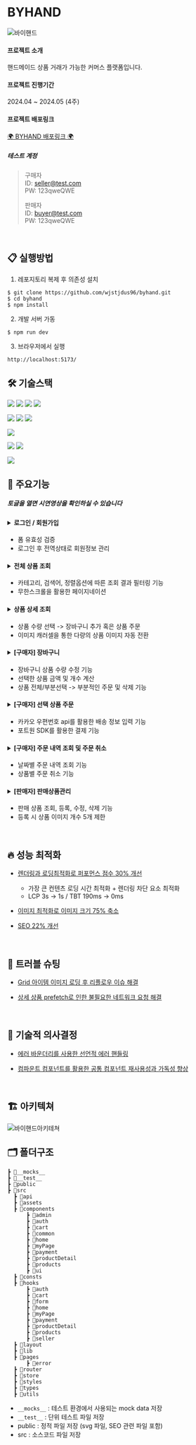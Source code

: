 # BYHAND
![바이핸드](https://github.com/wjstjdus96/byhand/assets/77755620/50bc1609-2987-4cd5-b32d-22c5581c8965)

#### 프로젝트 소개

핸드메이드 상품 거래가 가능한 커머스 플랫폼입니다. 


#### 프로젝트 진행기간

2024.04 ~ 2024.05 (4주)

#### 프로젝트 배포링크
[🌍 BYHAND 배포링크 🌍](https://byhand-wjstjdus96s-projects.vercel.app/)


##### 테스트 계정
> 구매자   
> ID: seller@test.com   
> PW: 123qweQWE
>
> 판매자   
> ID: buyer@test.com   
> PW: 123qweQWE
<br/>

## 📋 실행방법
1. 레포지토리 복제 후 의존성 설치
```
$ git clone https://github.com/wjstjdus96/byhand.git
$ cd byhand
$ npm install
```
2. 개발 서버 가동
```
$ npm run dev
```
3. 브라우저에서 실행
```
http://localhost:5173/
```



## 🛠 기술스택

<img src="https://img.shields.io/badge/TypeScript-3178C6?style=for-the-badge&logo=TypeScript&logoColor=white"> <img src="https://img.shields.io/badge/React-61DAFB?style=for-the-badge&logo=React&logoColor=white"> <img src="https://img.shields.io/badge/Vite-646CFF?style=for-the-badge&logo=vite&logoColor=white"> <img src="https://img.shields.io/badge/Tailwindcss-06B6D4?style=for-the-badge&logo=tailwindcss&logoColor=white">

<img src="https://img.shields.io/badge/Zustand-1E4CC9?style=for-the-badge&logo=React&logoColor=white"> <img src="https://img.shields.io/badge/React Query-FF4154?style=for-the-badge&logo=reactquery&logoColor=white"> <img src="https://img.shields.io/badge/React Hook Form-EC5990?style=for-the-badge&logo=reacthookform&logoColor=white">

<img src="https://img.shields.io/badge/Firebase-FFCA28?style=for-the-badge&logo=firebase&logoColor=white">

<img src="https://img.shields.io/badge/Jest-C21325?style=for-the-badge&logo=jest&logoColor=white"> <img src="https://img.shields.io/badge/Testing Library-E33332?style=for-the-badge&logo=testinglibrary&logoColor=white"> 

<img src="https://img.shields.io/badge/Vercel-000000?style=for-the-badge&logo=netlify&logoColor=white">

<br/>

## 📌 주요기능
##### 토글을 열면 시연영상을 확인하실 수 있습니다
#### <details><summary>로그인 / 회원가입</summary> <br/> <p>로그인</p> <img src="https://github.com/wjstjdus96/byhand/assets/77755620/f12d75ce-d43a-4d36-9179-8dcee4e89a9f" width="600" /> <br/> <br/> <p>회원가입</p> <img src="https://github.com/wjstjdus96/byhand/assets/77755620/6f1fd225-d95f-4ba6-9c1a-2fffdd57cdae" width="600" /> <br/></details>
- 폼 유효성 검증
- 로그인 후 전역상태로 회원정보 관리
#### <details><summary>전체 상품 조회</summary> <br/> <p>전체상품 - 결과 필터링</p> <img src="https://github.com/wjstjdus96/byhand/assets/77755620/e9c5366a-fcf0-4115-b274-e91dd7707802" width="600" /> <br/> <br/> <p>전체상품 - 무한스크롤</p> <img src="https://github.com/wjstjdus96/byhand/assets/77755620/a6697ac9-49fc-4461-96aa-1cb8d1b92e12" width="600" /> <br/></details>
- 카테고리, 검색어, 정렬옵션에 따른 조회 결과 필터링 기능
- 무한스크롤을 활용한 페이지네이션
#### <details><summary>상품 상세 조회</summary><br/> <p>상품 상세정보</p> <img src="https://github.com/wjstjdus96/byhand/assets/77755620/4e13159e-d267-43e9-b28e-f9bad1d0ddb4" width="600" /><br/></details>
- 상품 수량 선택 -> 장바구니 추가 혹은 상품 주문
- 이미지 캐러셀을 통한 다량의 상품 이미지 자동 전환
#### <details><summary>[구매자] 장바구니</summary><br/> <p>장바구니 - 상품선택,수량변경</p> <img src="https://github.com/wjstjdus96/byhand/assets/77755620/ab88a2c2-2a66-4d6b-89e1-00f239aa64b5" width="600" /> <br/> <br/> <p>장바구니 - 부분삭제,부분결제</p> <img src="https://github.com/wjstjdus96/byhand/assets/77755620/7b7b9161-5ca3-4717-be6d-74492e897a8f" width="600" /></details>
- 장바구니 상품 수량 수정 기능
- 선택한 상품 금액 및 개수 계산
- 상품 전체/부분선택 -> 부분적인 주문 및 삭제 기능

#### <details><summary>[구매자] 선택 상품 주문</summary> <br/> <p>주문-배송정보입력</p> <img src="https://github.com/wjstjdus96/byhand/assets/77755620/4f5b4468-0edc-4aae-8dc1-20e5a2d4b015" width="600" />  <br/> <br/> <p>주문-결제</p> <img src="https://github.com/wjstjdus96/byhand/assets/77755620/50c1c1e2-74ce-4a49-aafa-3ded7825be24" width="600" /></details>
- 카카오 우편번호 api를 활용한 배송 정보 입력 기능
- 포트원 SDK를 활용한 결제 기능
#### <details><summary>[구매자] 주문 내역 조회 및 주문 취소</summary><br/> <p>주문 정보 조회 및 주문 취소</p> <img src="https://github.com/wjstjdus96/byhand/assets/77755620/953a3f66-18f7-4dd8-8aa1-da815ccf1fab" width="600" /></details>
- 날짜별 주문 내역 조회 기능
- 상품별 주문 취소 기능
#### <details><summary>[판매자] 판매상품관리</summary> <br/> <p>판매상품관리 - 상품 등록,수정</p> <img src="https://github.com/wjstjdus96/byhand/assets/77755620/42e80267-58e8-494c-8e95-9d58e6035ad9" width="600" />  <br/> <br/> <p>판매상품관리 - 상품 삭제</p> <img src="https://github.com/wjstjdus96/byhand/assets/77755620/c2b12fdf-3fd1-43a6-89b0-67059eff7fa3" width="600" /></details>
- 판매 상품 조회, 등록, 수정, 삭제 기능
- 등록 시 상품 이미지 개수 5개 제한


<br/>

## 🔥 성능 최적화
- [렌더링과 로딩최적화로 퍼포먼스 점수 30% 개선](https://comprogramming.tistory.com/118)   
  - 가장 큰 컨텐츠 로딩 시간 최적화 + 렌더링 차단 요소 최적화
  - LCP 3s -> 1s / TBT 190ms -> 0ms

- [이미지 최적화로 이미지 크기 75% 축소](https://comprogramming.tistory.com/122)
- [SEO 22% 개선](https://comprogramming.tistory.com/119)
<br/>  

## 🔫 트러블 슈팅
- [Grid 아이템 이미지 로딩 후 리플로우 이슈 해결](https://comprogramming.tistory.com/116)
  
- [상세 상품 prefetch로 인한 불필요한 네트워크 요청 해결](https://comprogramming.tistory.com/120)

<br/>  

## 💭 기술적 의사결정

- [에러 바운더리를 사용한 선언적 에러 핸들링](https://comprogramming.tistory.com/121)   

- [컴파운트 컴포넌트를 활용한 공통 컴포넌트 재사용성과 가독성 향상](https://comprogramming.tistory.com/117)

<br/>

## 🏗 아키텍쳐
![바이핸드아키테쳐](https://github.com/wjstjdus96/byhand/assets/77755620/fa74af48-df72-4b3c-9fb8-6699ba9c5972)
<br/>

## 🗂 폴더구조

```
┣ 📁__mocks__
┣ 📁__test__
┣ 📁public
┣ 📁src
  ┣ 📁api
  ┣ 📁assets
  ┣ 📁components
      ┣ 📁admin
      ┣ 📁auth
      ┣ 📁cart
      ┣ 📁common
      ┣ 📁home
      ┣ 📁myPage
      ┣ 📁payment
      ┣ 📁productDetail
      ┣ 📁products
      ┣ 📁ui
  ┣ 📁consts
  ┣ 📁hooks
      ┣ 📁auth
      ┣ 📁cart
      ┣ 📁form
      ┣ 📁home
      ┣ 📁myPage
      ┣ 📁payment
      ┣ 📁productDetail
      ┣ 📁products
      ┣ 📁seller
  ┣ 📁layout
  ┣ 📁lib
  ┣ 📁pages
      ┣ 📁error
  ┣ 📁router
  ┣ 📁store
  ┣ 📁styles
  ┣ 📁types
  ┣ 📁utils
```
- `__mocks__` : 테스트 환경에서 사용되는 mock data 저장
- `__test__` : 단위 테스트 파일 저장
- public : 정적 파일 저장 (svg 파일, SEO 관련 파일 포함)
- src : 소스코드 파일 저장
